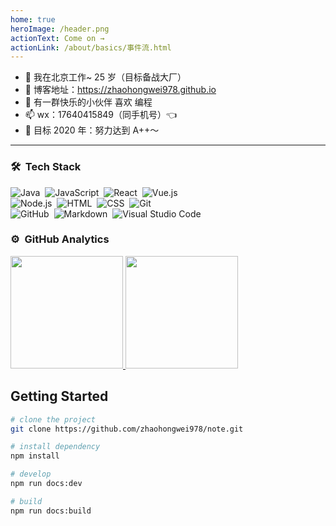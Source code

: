 ```yaml
---
home: true
heroImage: /header.png
actionText: Come on →
actionLink: /about/basics/事件流.html
---
```


- 🔭 我在北京工作~ 25 岁（目标备战大厂）
- 🤔 博客地址：https://zhaohongwei978.github.io
- 🌱 有一群快乐的小伙伴 喜欢 编程
- 📫 wx：17640415849（同手机号）👈
- 👯 目标 2020 年：努力达到 A++～

---

### 🛠 &nbsp;Tech Stack

![Java](https://img.shields.io/badge/-Java-333333?style=flat&logo=java)&nbsp;
![JavaScript](https://img.shields.io/badge/-JavaScript-333333?style=flat&logo=javascript)&nbsp;
![React](https://img.shields.io/badge/-React-333333?style=flat&logo=react)&nbsp;
![Vue.js](https://img.shields.io/badge/-Vue-333333?style=flat&logo=adobe-photoshop)\
![Node.js](https://img.shields.io/badge/-Node.js-333333?style=flat&logo=node.js)&nbsp;
![HTML](https://img.shields.io/badge/-HTML-333333?style=flat&logo=HTML5)&nbsp;
![CSS](https://img.shields.io/badge/-CSS-333333?style=flat&logo=CSS3&logoColor=1572B6)&nbsp;
![Git](https://img.shields.io/badge/-Git-333333?style=flat&logo=git)\
![GitHub](https://img.shields.io/badge/-GitHub-333333?style=flat&logo=github)&nbsp;
![Markdown](https://img.shields.io/badge/-Markdown-333333?style=flat&logo=markdown)&nbsp;
![Visual Studio Code](https://img.shields.io/badge/-Visual%20Studio%20Code-333333?style=flat&logo=visual-studio-code&logoColor=007ACC)&nbsp;

### ⚙️ &nbsp;GitHub Analytics

<p align="left">
<a href="https://github.com/zhao hong wei">
  <img height="180em" src="https://github-readme-stats.vercel.app/api?username=zhaohongwei978&show_icons=true&title_color=66FF66&icon_color=FFFFFF&text_color=FFFFFF&bg_color=333333" />
  <img height="180em" src="https://github-readme-stats-eight-theta.vercel.app/api/top-langs/?username=zhaohongwei978&layout=compact&exclude_lang=java+r&theme=react" />
</a>

## Getting Started

```bash
# clone the project
git clone https://github.com/zhaohongwei978/note.git

# install dependency
npm install

# develop
npm run docs:dev

# build
npm run docs:build
```
